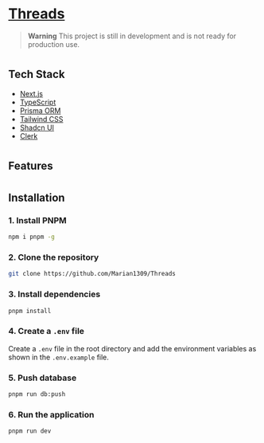 # [Threads]()

> **Warning**
> This project is still in development and is not ready for production use.

#

## Tech Stack

- [Next.js](https://nextjs.org)
- [TypeScript](https://www.typescriptlang.org)
- [Prisma ORM](https://www.prisma.io)
- [Tailwind CSS](https://tailwindcss.com)
- [Shadcn UI](https://ui.shadcn.com)
- [Clerk](https://clerk.com)

#

## Features

#

## Installation

### 1. Install PNPM

```bash
npm i pnpm -g
```

### 2. Clone the repository

```bash
git clone https://github.com/Marian1309/Threads
```

### 3. Install dependencies

```bash
pnpm install
```

### 4. Create a `.env` file

Create a `.env` file in the root directory and add the environment variables as shown in the `.env.example` file.

### 5. Push database

```bash
pnpm run db:push
```

### 6. Run the application

```bash
pnpm run dev
```
